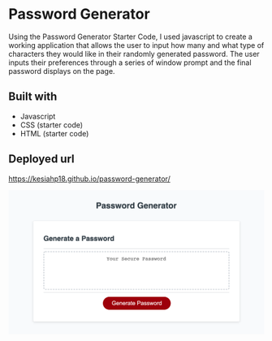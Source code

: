 # Password Generator
Using the Password Generator Starter Code, I used javascript to create a working application that allows the user to input how many and what type of characters they would like in their randomly generated password. The user inputs their preferences through a series of window prompt and the final password displays on the page.

## Built with 
* Javascript
* CSS (starter code)
* HTML (starter code)

## Deployed url
https://kesiahp18.github.io/password-generator/


![Alt Text](./password-gen-screenshot.png "screenshot of application")
